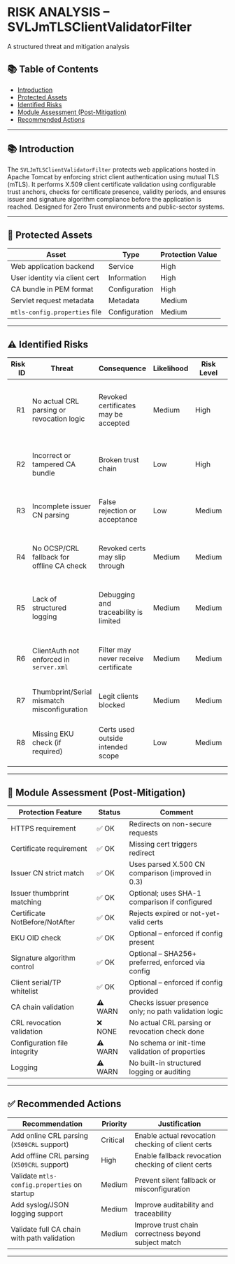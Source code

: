 # RISK ANALYSIS – SVLJmTLSClientValidatorFilter

A structured threat and mitigation analysis

## 📚 Table of Contents

* [Introduction](#📚-introduction)
* [Protected Assets](#🔐-protected-assets)
* [Identified Risks](#⚠️-identified-risks)
* [Module Assessment (Post-Mitigation)](#🧪-module-assessment-post-mitigation)
* [Recommended Actions](#✅-recommended-actions)

---

## 📚 Introduction

The `SVLJmTLSClientValidatorFilter` protects web applications hosted in Apache Tomcat by enforcing strict client authentication using mutual TLS (mTLS). It performs X.509 client certificate validation using configurable trust anchors, checks for certificate presence, validity periods, and ensures issuer and signature algorithm compliance before the application is reached. Designed for Zero Trust environments and public-sector systems.

---

## 🔐 Protected Assets

| Asset                         | Type          | Protection Value |
| ----------------------------- | ------------- | ---------------- |
| Web application backend       | Service       | High             |
| User identity via client cert | Information   | High             |
| CA bundle in PEM format       | Configuration | High             |
| Servlet request metadata      | Metadata      | Medium           |
| `mtls-config.properties` file | Configuration | Medium           |

---

## ⚠️ Identified Risks

| Risk ID | Threat                                      | Consequence                           | Likelihood | Risk Level | Comment                                                    |
| ------: | ------------------------------------------- | ------------------------------------- | ---------- | ---------- | ---------------------------------------------------------- |
|      R1 | No actual CRL parsing or revocation logic   | Revoked certificates may be accepted  | Medium     | High       | PEM CA chain presence only is checked; no `X509CRL` loaded |
|      R2 | Incorrect or tampered CA bundle             | Broken trust chain                    | Low        | High       | PEM is trusted blindly if format is valid                  |
|      R3 | Incomplete issuer CN parsing                | False rejection or acceptance         | Low        | Medium     | Improved CN parser in 0.3 mitigates this                   |
|      R4 | No OCSP/CRL fallback for offline CA check   | Revoked certs may slip through        | Medium     | Medium     | No OCSP/CRL fetch or fallback implemented                  |
|      R5 | Lack of structured logging                  | Debugging and traceability is limited | Medium     | Medium     | No integration with syslog/SIEM or audit system            |
|      R6 | ClientAuth not enforced in `server.xml`     | Filter may never receive certificate  | Medium     | Medium     | Must be enforced at Tomcat connector level                 |
|      R7 | Thumbprint/Serial mismatch misconfiguration | Legit clients blocked                 | Medium     | Medium     | Manual entry error could block valid users                 |
|      R8 | Missing EKU check (if required)             | Certs used outside intended scope     | Low        | Medium     | Optional check – not enforced unless configured            |

---

## 🧪 Module Assessment (Post-Mitigation)

| Protection Feature             | Status  | Comment                                               |
| ------------------------------ | ------- | ----------------------------------------------------- |
| HTTPS requirement              | ✅ OK    | Redirects on non-secure requests                      |
| Certificate requirement        | ✅ OK    | Missing cert triggers redirect                        |
| Issuer CN strict match         | ✅ OK    | Uses parsed X.500 CN comparison (improved in 0.3)     |
| Issuer thumbprint matching     | ✅ OK    | Optional; uses SHA-1 comparison if configured         |
| Certificate NotBefore/NotAfter | ✅ OK    | Rejects expired or not-yet-valid certs                |
| EKU OID check                  | ✅ OK    | Optional – enforced if config present                 |
| Signature algorithm control    | ✅ OK    | Optional – SHA256+ preferred, enforced via config     |
| Client serial/TP whitelist     | ✅ OK    | Optional – enforced if config provided                |
| CA chain validation            | ⚠️ WARN | Checks issuer presence only; no path validation logic |
| CRL revocation validation      | ❌ NONE  | No actual CRL parsing or revocation check done        |
| Configuration file integrity   | ⚠️ WARN | No schema or init-time validation of properties       |
| Logging                        | ⚠️ WARN | No built-in structured logging or auditing            |

---

## ✅ Recommended Actions

| Recommendation                                              | Priority | Justification                                        |
| ----------------------------------------------------------- | -------- | ---------------------------------------------------- |
| Add online CRL parsing (`X509CRL` support)                  | Critical | Enable actual revocation checking of client certs    |
| Add offline CRL parsing (`X509CRL` support)                 | High     | Enable fallback revocation checking of client certs  |
| Validate `mtls-config.properties` on startup                | Medium   | Prevent silent fallback or misconfiguration          |
| Add syslog/JSON logging support                             | Medium   | Improve auditability and traceability                |
| Validate full CA chain with path validation                 | Medium   | Improve trust chain correctness beyond subject match |

---
